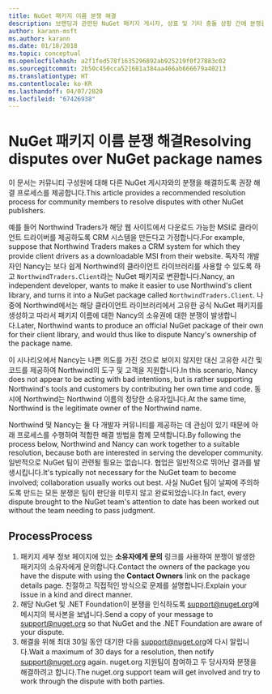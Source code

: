 ```yaml
---
title: NuGet 패키지 이름 분쟁 해결
description: 브랜딩과 관련된 NuGet 패키지 게시자, 상표 및 기타 충돌 상황 간에 분쟁을 해결하기 위한 프로세스입니다.
author: karann-msft
ms.author: karann
ms.date: 01/18/2018
ms.topic: conceptual
ms.openlocfilehash: a2f1fed578f1635296892ab925219f0f27883c02
ms.sourcegitcommit: 2b50c450cca521681a384aa466ab666679a40213
ms.translationtype: HT
ms.contentlocale: ko-KR
ms.lasthandoff: 04/07/2020
ms.locfileid: "67426938"
---
```

# <a name="resolving-disputes-over-nuget-package-names"></a><span data-ttu-id="1457a-103">NuGet 패키지 이름 분쟁 해결</span><span class="sxs-lookup"><span data-stu-id="1457a-103">Resolving disputes over NuGet package names</span></span>

<span data-ttu-id="1457a-104">이 문서는 커뮤니티 구성원에 대해 다른 NuGet 게시자와의 분쟁을 해결하도록 권장 해결 프로세스를 제공합니다.</span><span class="sxs-lookup"><span data-stu-id="1457a-104">This article provides a recommended resolution process for community members to resolve disputes with other NuGet publishers.</span></span>

<span data-ttu-id="1457a-105">예를 들어 Northwind Traders가 해당 웹 사이트에서 다운로드 가능한 MSI로 클라이언트 드라이버를 제공하도록 CRM 시스템을 만든다고 가정합니다.</span><span class="sxs-lookup"><span data-stu-id="1457a-105">For example, suppose that Northwind Traders makes a CRM system for which they provide client drivers as a downloadable MSI from their website.</span></span> <span data-ttu-id="1457a-106">독자적 개발자인 Nancy는 보다 쉽게 Northwind의 클라이언트 라이브러리를 사용할 수 있도록 하고 `NorthwindTraders.Client`라는 NuGet 패키지로 변환합니다.</span><span class="sxs-lookup"><span data-stu-id="1457a-106">Nancy, an independent developer, wants to make it easier to use Northwind's client library, and turns it into a NuGet package called `NorthwindTraders.Client`.</span></span> <span data-ttu-id="1457a-107">나중에 Northwind에서는 해당 클라이언트 라이브러리에서 고유한 공식 NuGet 패키지를 생성하고 따라서 패키지 이름에 대한 Nancy의 소유권에 대한 분쟁이 발생합니다.</span><span class="sxs-lookup"><span data-stu-id="1457a-107">Later, Northwind wants to produce an official NuGet package of their own for their client library, and would thus like to dispute Nancy's ownership of the package name.</span></span>

<span data-ttu-id="1457a-108">이 시나리오에서 Nancy는 나쁜 의도를 가진 것으로 보이지 않지만 대신 고유한 시간 및 코드를 제공하여 Northwind의 도구 및 고객을 지원합니다.</span><span class="sxs-lookup"><span data-stu-id="1457a-108">In this scenario, Nancy does not appear to be acting with bad intentions, but is rather supporting Northwind's tools and customers by contributing her own time and code.</span></span> <span data-ttu-id="1457a-109">동시에 Northwind는 Northwind 이름의 정당한 소유자입니다.</span><span class="sxs-lookup"><span data-stu-id="1457a-109">At the same time, Northwind is the legitimate owner of the Northwind name.</span></span>

<span data-ttu-id="1457a-110">Northwind 및 Nancy는 둘 다 개발자 커뮤니티를 제공하는 데 관심이 있기 때문에 아래 프로세스를 수행하여 적합한 해결 방법을 함께 모색합니다.</span><span class="sxs-lookup"><span data-stu-id="1457a-110">By following the process below, Northwind and Nancy can work together to a suitable resolution, because both are interested in serving the developer community.</span></span> <span data-ttu-id="1457a-111">일반적으로 NuGet 팀이 관련될 필요는 없습니다. 협업은 일반적으로 뛰어난 결과를 발생시킵니다.</span><span class="sxs-lookup"><span data-stu-id="1457a-111">It's typically not necessary for the NuGet team to become involved; collaboration usually works out best.</span></span> <span data-ttu-id="1457a-112">사실 NuGet 팀이 날짜에 주의하도록 만드는 모든 분쟁은 팀이 판단을 미루지 않고 완료되었습니다.</span><span class="sxs-lookup"><span data-stu-id="1457a-112">In fact, every dispute brought to the NuGet team's attention to date has been worked out without the team needing to pass judgment.</span></span>

## <a name="process"></a><span data-ttu-id="1457a-113">Process</span><span class="sxs-lookup"><span data-stu-id="1457a-113">Process</span></span>

1. <span data-ttu-id="1457a-114">패키지 세부 정보 페이지에 있는 **소유자에게 문의** 링크를 사용하여 분쟁이 발생한 패키지의 소유자에게 문의합니다.</span><span class="sxs-lookup"><span data-stu-id="1457a-114">Contact the owners of the package you have the dispute with using the **Contact Owners** link on the package details page.</span></span> <span data-ttu-id="1457a-115">친절하고 직접적인 방식으로 문제를 설명합니다.</span><span class="sxs-lookup"><span data-stu-id="1457a-115">Explain your issue in a kind and direct manner.</span></span>
2. <span data-ttu-id="1457a-116">해당 NuGet 및 .NET Foundation이 분쟁을 인식하도록 [support@nuget.org](mailto:support@nuget.org)에 메시지의 복사본을 보냅니다.</span><span class="sxs-lookup"><span data-stu-id="1457a-116">Send a copy of your message to [support@nuget.org](mailto:support@nuget.org) so that NuGet and the .NET Foundation are aware of your dispute.</span></span>
3. <span data-ttu-id="1457a-117">해결을 위해 최대 30일 동안 대기한 다음 [support@nuget.org](mailto:support@nuget.org)에 다시 알립니다.</span><span class="sxs-lookup"><span data-stu-id="1457a-117">Wait a maximum of 30 days for a resolution, then notify [support@nuget.org](mailto:support@nuget.org) again.</span></span> <span data-ttu-id="1457a-118">nuget.org 지원팀이 참여하고 두 당사자와 분쟁을 해결하려고 합니다.</span><span class="sxs-lookup"><span data-stu-id="1457a-118">The nuget.org support team will get involved and try to work through the dispute with both parties.</span></span>
